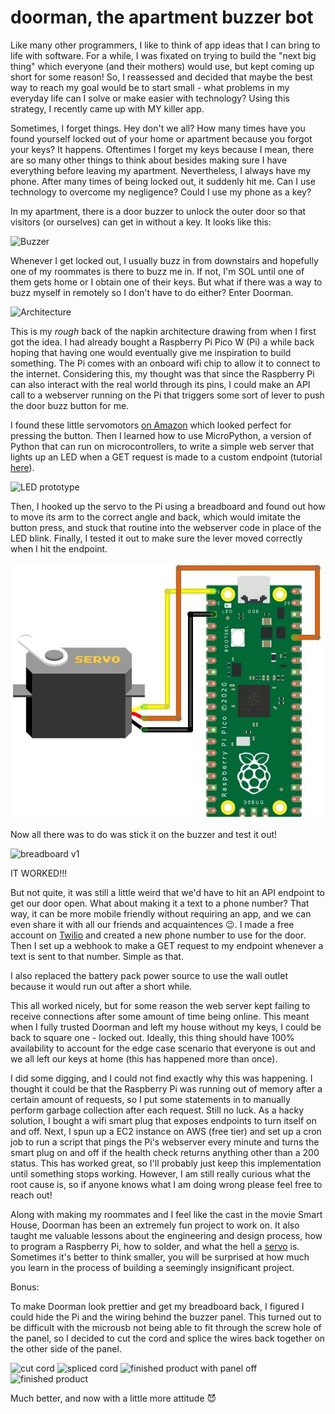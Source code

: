 # doorman, the apartment buzzer bot

Like many other programmers, I like to think of app ideas that I can bring to life with software. For a while, I was fixated on trying to build the "next big thing" which everyone (and their mothers) would use, but kept coming up short for some reason! So, I reassessed and decided that maybe the best way to reach my goal would be to start small - what problems in my everyday life can I solve or make easier with technology? Using this strategy, I recently came up with MY killer app.

Sometimes, I forget things. Hey don't we all? How many times have you found yourself locked out of your home or apartment because you forgot your keys? It happens. Oftentimes I forget my keys because I mean, there are so many other things to think about besides making sure I have everything before leaving my apartment. Nevertheless, I always have my phone. After many times of being locked out, it suddenly hit me. Can I use technology to overcome my negligence? Could I use my phone as a key?

In my apartment, there is a door buzzer to unlock the outer door so that visitors (or ourselves) can get in without a key. It looks like this:

![Buzzer](../photos/2023-06-28-doorman/buzzer.HEIC)

Whenever I get locked out, I usually buzz in from downstairs and hopefully one of my roommates is there to buzz me in. If not, I'm SOL until one of them gets home or I obtain one of their keys. But what if there was a way to buzz myself in remotely so I don't have to do either? Enter Doorman.

![Architecture](../photos/2023-06-28-doorman/architecture.HEIC)

This is my _rough_ back of the napkin architecture drawing from when I first got the idea. I had already bought a Raspberry Pi Pico W (Pi) a while back hoping that having one would eventually give me inspiration to build something. The Pi comes with an onboard wifi chip to allow it to connect to the internet. Considering this, my thought was that since the Raspberry Pi can also interact with the real world through its pins, I could make an API call to a webserver running on the Pi that triggers some sort of lever to push the door buzz button for me.

I found these little servomotors [on Amazon](https://www.amazon.com/gp/product/B09G9YLKY3/ref=ppx_yo_dt_b_asin_image_o07_s00?ie=UTF8&psc=1) which looked perfect for pressing the button. Then I learned how to use MicroPython, a version of Python that can run on microcontrollers, to write a simple web server that lights up an LED when a GET request is made to a custom endpoint (tutorial [here](https://www.raspberrypi.com/news/how-to-run-a-webserver-on-raspberry-pi-pico-w/)).

![LED prototype](../photos/2023-06-28-doorman/led_prototype.HEIC)

Then, I hooked up the servo to the Pi using a breadboard and found out how to move its arm to the correct angle and back, which would imitate the button press, and stuck that routine into the webserver code in place of the LED blink. Finally, I tested it out to make sure the lever moved correctly when I hit the endpoint.

![Servo wiring diagram](../photos/2023-06-28-doorman/servo_wiring.jpeg)

Now all there was to do was stick it on the buzzer and test it out!

![breadboard v1](../photos/2023-06-28-doorman/breadboard_v1.HEIC)

IT WORKED!!!

But not quite, it was still a little weird that we'd have to hit an API endpoint to get our door open. What about making it a text to a phone number? That way, it can be more mobile friendly without requiring an app, and we can even share it with all our friends and acquaintences 😉. I made a free account on [Twilio](https://www.twilio.com/try-twilio) and created a new phone number to use for the door. Then I set up a webhook to make a GET request to my endpoint whenever a text is sent to that number. Simple as that.

I also replaced the battery pack power source to use the wall outlet because it would run out after a short while.

This all worked nicely, but for some reason the web server kept failing to receive connections after some amount of time being online. This meant when I fully trusted Doorman and left my house without my keys, I could be back to square one - locked out. Ideally, this thing should have 100% availability to account for the edge case scenario that everyone is out and we all left our keys at home (this has happened more than once).

I did some digging, and I could not find exactly why this was happening. I thought it could be that the Raspberry Pi was running out of memory after a certain amount of requests, so I put some statements in to manually perform garbage collection after each request. Still no luck. As a hacky solution, I bought a wifi smart plug that exposes endpoints to turn itself on and off. Next, I spun up a EC2 instance on AWS (free tier) and set up a cron job to run a script that pings the Pi's webserver every minute and turns the smart plug on and off if the health check returns anything other than a 200 status. This has worked great, so I'll probably just keep this implementation until something stops working. However, I am still really curious what the root cause is, so if anyone knows what I am doing wrong please feel free to reach out!

Along with making my roommates and I feel like the cast in the movie Smart House, Doorman has been an extremely fun project to work on. It also taught me valuable lessons about the engineering and design process, how to program a Raspberry Pi, how to solder, and what the hell a [servo](https://en.wikipedia.org/wiki/Servomotor) is. Sometimes it's better to think smaller, you will be surprised at how much you learn in the process of building a seemingly insignificant project.


Bonus:

To make Doorman look prettier and get my breadboard back, I figured I could hide the Pi and the wiring behind the buzzer panel. This turned out to be difficult with the microusb not being able to fit through the screw hole of the panel, so I decided to cut the cord and splice the wires back together on the other side of the panel.

![cut cord](../photos/2023-06-28-doorman/cut_cord.HEIC)
![spliced cord](../photos/2023-06-28-doorman/spliced_cord.HEIC)
![finished product with panel off](../photos/2023-06-28-doorman/v2_clean_panel_off.HEIC)
![finished product](../photos/2023-06-28-doorman/v2_clean.HEIC)

Much better, and now with a little more attitude 😈